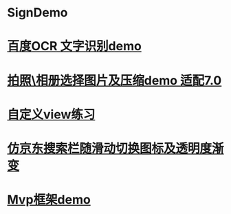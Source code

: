 # SignDemo
# [百度OCR 文字识别demo](https://github.com/SilenceBurst/SignDemo/tree/master/baiduocrdemo/src)
# [拍照\相册选择图片及压缩demo 适配7.0](https://github.com/SilenceBurst/SignDemo/tree/master/camerademo/src)
# [自定义view练习](https://github.com/SilenceBurst/SignDemo/tree/master/customviewdemo/src)
# [仿京东搜索栏随滑动切换图标及透明度渐变](https://github.com/SilenceBurst/SignDemo/tree/master/gradienttoolbardemo/src)
# [Mvp框架demo](https://github.com/SilenceBurst/SignDemo/tree/master/mvpdemo)

